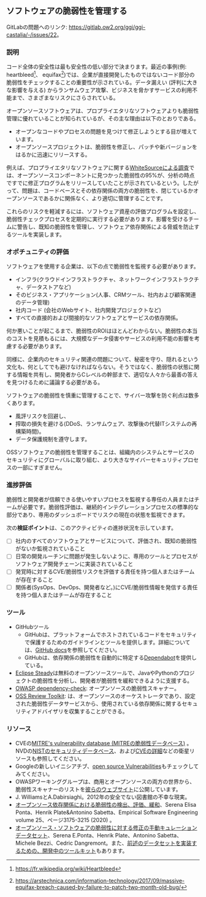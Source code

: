 ## ソフトウェアの脆弱性を管理する

GitLabの問題へのリンク: <https://gitlab.ow2.org/ggi/ggi-castalia/-/issues/22>。

### 説明

コード全体の安全性は最も安全性の低い部分で決まります。最近の事例(例: heartbleed[^heartbleed]、 equifax[^equifax])では、企業が直接開発したものではないコード部分の脆弱性をチェックすることの重要性が示されている。データ漏えい (評判に大きな影響を与える) からランサムウェア攻撃、ビジネスを脅かすサービスの利用不能まで、さまざまなリスクにさらされている。

オープンソースソフトウェアは、プロプライエタリなソフトウェアよりも脆弱性管理に優れていることが知られているが、その主な理由は以下のとおりである。
* オープンなコードやプロセスの問題を見つけて修正しようとする目が増えています。
* オープンソースプロジェクトは、脆弱性を修正し、パッチや新バージョンをはるかに迅速にリリースする。

例えば、プロプライエタリなソフトウェアに関する[WhiteSourceによる調査](https://resources.whitesourcesoftware.com/blog-whitesource/3-reasons-why-open-source-is-safer-than-commercial-software)では、オープンソースコンポーネントに見つかった脆弱性の95%が、分析の時点ですでに修正プログラムをリリースしていたことが示されているという。したがって、問題は、コードベースとその依存関係の両方の脆弱性を、閉じているかオープンソースであるかに関係なく、より適切に管理することです。

これらのリスクを軽減するには、ソフトウェア資産の評価プログラムを設定し、脆弱性チェックプロセスを定期的に実行する必要があります。影響を受けるチームに警告し、既知の脆弱性を管理し、ソフトウェア依存関係による脅威を防止するツールを実装します。

### オポチュニティの評価

ソフトウェアを使用する企業は、以下の点で脆弱性を監視する必要があります。
* インフラ(クラウドインフラストラクチャ、ネットワークインフラストラクチャ、データストアなど)
* そのビジネス・アプリケーション(人事、CRMツール、社内および顧客関連のデータ管理)
* 社内コード (会社のWebサイト、社内開発プロジェクトなど)
* すべての直接的および間接的なソフトウェアとサービスの依存関係。

何か悪いことが起こるまで、脆弱性のROIはほとんどわからない。脆弱性の本当のコストを見積もるには、大規模なデータ侵害やサービスの利用不能の影響を考慮する必要があります。

同様に、企業内のセキュリティ関連の問題について、秘密を守り、隠れるという文化も、何としてでも避けなければならない。そうではなく、脆弱性の状態に関する情報を共有し、開発者からCレベルの幹部まで、適切な人々から最善の答えを見つけるために議論する必要がある。

ソフトウェアの脆弱性を慎重に管理することで、サイバー攻撃を防ぐ利点は数多くあります。
* 風評リスクを回避し、
* 搾取の損失を避ける(DDoS、ランサムウェア、攻撃後の代替ITシステムの再構築時間)。
* データ保護規制を遵守します。

OSSソフトウェアの脆弱性を管理することは、組織内のシステムとサービスのセキュリティにグローバルに取り組む、より大きなサイバーセキュリティプロセスの一部にすぎません。

### 進捗評価

脆弱性と開発者が信頼できる使いやすいプロセスを監視する専任の人員またはチームが必要です。脆弱性評価は、継続的インテグレーションプロセスの標準的な部分であり、専用のダッシュボードでリスクの現在の状態を監視できます。

次の**検証ポイント**は、このアクティビティの進捗状況を示しています。
- [ ] 社内のすべてのソフトウェアとサービスについて、評価され、既知の脆弱性がないか監視されていること
- [ ] 日常の開発ルーチンに問題が発生しないように、専用のツールとプロセスがソフトウェア開発チェーンに実装されていること
- [ ] 発覚時に対するCVE/脆弱性リスクを評価する責任を持つ個人またはチームが存在すること
- [ ] 関係者(SysOps、DevOps、開発者など。)にCVE/脆弱性情報を発信する責任を持つ個人またはチームが存在すること

### ツール

* GitHubツール
  - GitHubは、プラットフォームでホストされているコードをセキュリティで保護するためのガイドラインとツールを提供します。詳細については、[GitHub docs](https://docs.github.com/en/github/administering-a-repository/about-securing-your-repository)を参照してください。
  - GitHubは、依存関係の脆弱性を自動的に特定する[Dependabot](https://docs.github.com/en/github/managing-security-vulnerabilities/about-alerts-for-vulnerable-dependencies)を提供している。
* [Eclipse Steady](https://eclipse.github.io/steady/)は無料のオープンソースツールで、JavaやPythonのプロジェクトの脆弱性を分析し、開発者が脆弱性を緩和できるように支援する。
* [OWASP dependency-check](https://owasp.org/www-project-dependency-check/): オープンソースの脆弱性スキャナー。
* [OSS Review Toolkit](https://github.com/oss-review-toolkit/ort): は、オープンソースのオーケストレータであり、設定された脆弱性データサービスから、使用されている依存関係に関するセキュリティアドバイザリを収集することができる。

### リソース

* CVEの[MITRE's vulnerability database (MITREの脆弱性データベース)](https://cve.mitre.org/) 。NVDの[NISTのセキュリティデータベース](https://nvd.nist.gov/)、および[CVEの詳細](https://www.cvedetails.com/)などの衛星リソースも参照してください。
* Googleの新しいイニシアチブ、[open source Vulnerabilities](https://osv.dev/)もチェックしてみてください。
* OWASPワーキンググループは、商用とオープンソースの両方の世界から、脆弱性スキャナーのリストを[彼らのウェブサイト](https://owasp.org/www-community/Vulnerability_Scanning_Tools)に公開しています。
* J. WilliamsとA.Dabirsiaghi。2012年の安全でない図書館の不幸な現実。
* [オープンソース依存関係における脆弱性の検出、評価、緩和](https://link.springer.com/article/10.1007/s10664-020-09830-x)、Serena Elisa Ponta、Henrik Plate&Antonino Sabetta、Empirical Software Engineering volume 25、ページ3175-3215 (2020) 。
* [オープンソース・ソフトウェアの脆弱性に対する修正の手動キュレーションデータセット](https://arxiv.org/abs/1902.02595)、Serena E.Ponta、Henrik Plate、Antonino Sabetta、Michele Bezzi、Cedric Dangremont。また、[前述のデータセットを実装するための、開発中のツールキット](https://sap.github.io/project-kb/)もあります。

[^heartbleed]: https://fr.wikipedia.org/wiki/Heartbleed
[^equifax]: https://arstechnica.com/information-technology/2017/09/massive-equifax-breach-caused-by-failure-to-patch-two-month-old-bug/
